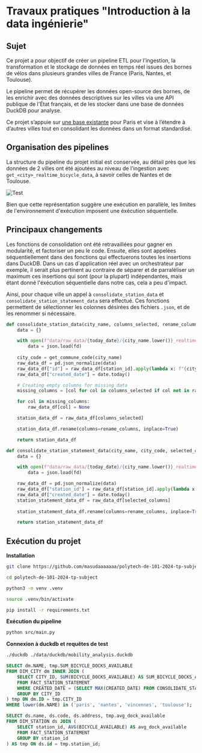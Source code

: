 # Travaux pratiques "Introduction à la data ingénierie"

## Sujet

Ce projet a pour objectif de créer un pipeline ETL pour l’ingestion, la transformation et le stockage de données en temps réel issues des bornes de vélos dans plusieurs grandes villes de France (Paris, Nantes, et Toulouse).

Le pipeline permet de récupérer les données open-source des bornes, de les enrichir avec des données descriptives sur les villes via une API publique de l'État français, et de les stocker dans une base de données DuckDB pour analyse.

Ce projet s’appuie sur [une base existante](https://github.com/kevinl75/polytech-de-101-2024-tp-subject) pour Paris et vise à l’étendre à d’autres villes tout en consolidant les données dans un format standardisé.

## Organisation des pipelines

La structure du pipeline du projet initial est conservée, au détail près que les données de 2 villes ont été ajoutées au niveau de l'ingestion avec `get_<city>_realtime_bicycle_data`, à savoir celles de Nantes et de Toulouse.

![Test](/images/image_2.png)

Bien que cette représentation suggère une exécution en parallèle, les limites de l'environnement d'exécution imposent une éxécution séquentielle.

## Principaux changements

Les fonctions de consolidation ont été retravaillées pour gagner en modularité, et factoriser un peu le code. Ensuite, elles sont appelées séquentiellement dans des fonctions qui effectuerons toutes les insertions dans DuckDB. Dans un cas d´application réel avec un orchestrateur par exemple, il serait plus pertinent au contraire de séparer et de parraléliser un maximum ces insertions qui sont (pour la plupart) indépendantes, mais étant donné l'éxécution séquentielle dans notre cas, cela a peu d'impact. 

Ainsi, pour chaque ville un appel à `consolidate_station_data` et `consolidate_station_statement_data` sera effectué. Ces fonctions permettent de sélectionner les colonnes désirées des fichiers `.json`, et de les renommer si nécessaire.

```python
def consolidate_station_data(city_name, columns_selected, rename_columns, station_id):
    data = {}

    with open(f"data/raw_data/{today_date}/{city_name.lower()}_realtime_bicycle_data.json") as fd:
        data = json.load(fd)
    
    city_code = get_commune_code(city_name)
    raw_data_df = pd.json_normalize(data)
    raw_data_df["id"] = raw_data_df[station_id].apply(lambda x: f"{city_code}-{x}")
    raw_data_df["created_date"] = date.today()

    # Creating empty columns for missing data
    missing_columns = [col for col in columns_selected if col not in raw_data_df.columns]

    for col in missing_columns:
        raw_data_df[col] = None  

    station_data_df = raw_data_df[columns_selected]

    station_data_df.rename(columns=rename_columns, inplace=True)

    return station_data_df
```

```python
def consolidate_station_statement_data(city_name, city_code, selected_columns, rename_columns, station_id):
    data = {}

    with open(f"data/raw_data/{today_date}/{city_name.lower()}_realtime_bicycle_data.json") as fd:
        data = json.load(fd)

    raw_data_df = pd.json_normalize(data)
    raw_data_df["station_id"] = raw_data_df[station_id].apply(lambda x: f"{city_code}-{x}")
    raw_data_df["created_date"] = date.today()
    station_statement_data_df = raw_data_df[selected_columns]
    
    station_statement_data_df.rename(columns=rename_columns, inplace=True)

    return station_statement_data_df
```

## Exécution du projet

**Installation**

```bash
git clone https://github.com/masudaaaaaaa/polytech-de-101-2024-tp-subject

cd polytech-de-101-2024-tp-subject

python3 -m venv .venv

source .venv/bin/activate

pip install -r requirements.txt
```

**Exécution du pipeline**

```bash
python src/main.py
```
**Connexion à duckdb et requêtes de test**

```bash
./duckdb ./data/duckdb/mobility_analysis.duckdb 
```

```sql
SELECT dm.NAME, tmp.SUM_BICYCLE_DOCKS_AVAILABLE
FROM DIM_CITY dm INNER JOIN (
    SELECT CITY_ID, SUM(BICYCLE_DOCKS_AVAILABLE) AS SUM_BICYCLE_DOCKS_AVAILABLE
    FROM FACT_STATION_STATEMENT
    WHERE CREATED_DATE = (SELECT MAX(CREATED_DATE) FROM CONSOLIDATE_STATION)
    GROUP BY CITY_ID
) tmp ON dm.ID = tmp.CITY_ID
WHERE lower(dm.NAME) in ('paris', 'nantes', 'vincennes', 'toulouse');
```

```sql
SELECT ds.name, ds.code, ds.address, tmp.avg_dock_available
FROM DIM_STATION ds JOIN (
    SELECT station_id, AVG(BICYCLE_AVAILABLE) AS avg_dock_available
    FROM FACT_STATION_STATEMENT
    GROUP BY station_id
) AS tmp ON ds.id = tmp.station_id;
```